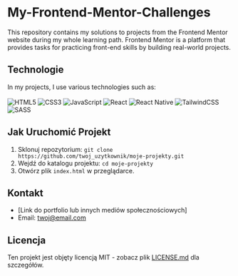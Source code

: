 # My-Frontend-Mentor-Challenges
This repository contains my solutions to projects from the Frontend Mentor website during my whole learning path. Frontend Mentor is a platform that provides tasks for practicing front-end skills by building real-world projects.

## Technologie

In my projects, I use various technologies such as:
<br><br>
![HTML5](https://img.shields.io/badge/html5-%23E34F26.svg?style=for-the-badge&logo=html5&logoColor=white)
![CSS3](https://img.shields.io/badge/css3-%231572B6.svg?style=for-the-badge&logo=css3&logoColor=white)
![JavaScript](https://img.shields.io/badge/javascript-%23323330.svg?style=for-the-badge&logo=javascript&logoColor=%23F7DF1E)
![React](https://img.shields.io/badge/react-%2320232a.svg?style=for-the-badge&logo=react&logoColor=%2361DAFB)
![React Native](https://img.shields.io/badge/react_native-%2320232a.svg?style=for-the-badge&logo=react&logoColor=%2361DAFB)
![TailwindCSS](https://img.shields.io/badge/tailwindcss-%2338B2AC.svg?style=for-the-badge&logo=tailwind-css&logoColor=white)
![SASS](https://img.shields.io/badge/SASS-hotpink.svg?style=for-the-badge&logo=SASS&logoColor=white)

## Jak Uruchomić Projekt

1. Sklonuj repozytorium: `git clone https://github.com/twoj_uzytkownik/moje-projekty.git`
2. Wejdź do katalogu projektu: `cd moje-projekty`
3. Otwórz plik `index.html` w przeglądarce.

## Kontakt

- [Link do portfolio lub innych mediów społecznościowych]
- Email: twoj@email.com

## Licencja

Ten projekt jest objęty licencją MIT - zobacz plik [LICENSE.md](LICENSE.md) dla szczegółów.
